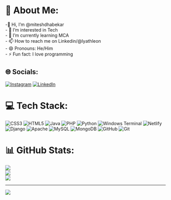 # 💫 About Me:
-👋 Hi, I’m @miteshdhabekar<br>- 👀 I’m interested in Tech<br>- 🌱 I’m currently learning MCA<br>- 📫 How to reach me on Linkedin/@lyathleon<br>- 😄 Pronouns: He/Him<br>- ⚡ Fun fact: I love programming


## 🌐 Socials:
[![Instagram](https://img.shields.io/badge/Instagram-%23E4405F.svg?logo=Instagram&logoColor=white)](https://instagram.com/lyathleon) [![LinkedIn](https://img.shields.io/badge/LinkedIn-%230077B5.svg?logo=linkedin&logoColor=white)](https://linkedin.com/in//lyathleon) 

# 💻 Tech Stack:
![CSS3](https://img.shields.io/badge/css3-%231572B6.svg?style=for-the-badge&logo=css3&logoColor=white) ![HTML5](https://img.shields.io/badge/html5-%23E34F26.svg?style=for-the-badge&logo=html5&logoColor=white) ![Java](https://img.shields.io/badge/java-%23ED8B00.svg?style=for-the-badge&logo=openjdk&logoColor=white) ![PHP](https://img.shields.io/badge/php-%23777BB4.svg?style=for-the-badge&logo=php&logoColor=white) ![Python](https://img.shields.io/badge/python-3670A0?style=for-the-badge&logo=python&logoColor=ffdd54) ![Windows Terminal](https://img.shields.io/badge/Windows%20Terminal-%234D4D4D.svg?style=for-the-badge&logo=windows-terminal&logoColor=white) ![Netlify](https://img.shields.io/badge/netlify-%23000000.svg?style=for-the-badge&logo=netlify&logoColor=#00C7B7) ![Django](https://img.shields.io/badge/django-%23092E20.svg?style=for-the-badge&logo=django&logoColor=white) ![Apache](https://img.shields.io/badge/apache-%23D42029.svg?style=for-the-badge&logo=apache&logoColor=white) ![MySQL](https://img.shields.io/badge/mysql-4479A1.svg?style=for-the-badge&logo=mysql&logoColor=white) ![MongoDB](https://img.shields.io/badge/MongoDB-%234ea94b.svg?style=for-the-badge&logo=mongodb&logoColor=white) ![GitHub](https://img.shields.io/badge/github-%23121011.svg?style=for-the-badge&logo=github&logoColor=white) ![Git](https://img.shields.io/badge/git-%23F05033.svg?style=for-the-badge&logo=git&logoColor=white)
# 📊 GitHub Stats:
![](https://github-readme-stats.vercel.app/api?username=miteshdhabekar&theme=dark&hide_border=false&include_all_commits=false&count_private=false)<br/>
![](https://github-readme-streak-stats.herokuapp.com/?user=miteshdhabekar&theme=dark&hide_border=false)<br/>
![](https://github-readme-stats.vercel.app/api/top-langs/?username=miteshdhabekar&theme=dark&hide_border=false&include_all_commits=false&count_private=false&layout=compact)

---
[![](https://visitcount.itsvg.in/api?id=miteshdhabekar&icon=0&color=0)](https://visitcount.itsvg.in)

<!-- Proudly created with GPRM ( https://gprm.itsvg.in ) -->

<!---
miteshdhabekar/miteshdhabekar is a ✨ special ✨ repository because its `README.md` (this file) appears on your GitHub profile.
You can click the Preview link to take a look at your changes.
--->
